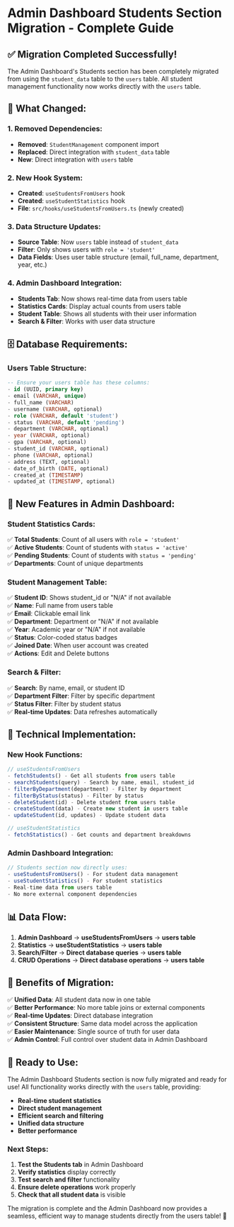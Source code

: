 # Admin Dashboard Students Section Migration - Complete Guide

## ✅ **Migration Completed Successfully!**

The Admin Dashboard's Students section has been completely migrated from using the `student_data` table to the `users` table. All student management functionality now works directly with the `users` table.

## 🔄 **What Changed:**

### **1. Removed Dependencies:**

- **Removed**: `StudentManagement` component import
- **Replaced**: Direct integration with `student_data` table
- **New**: Direct integration with `users` table

### **2. New Hook System:**

- **Created**: `useStudentsFromUsers` hook
- **Created**: `useStudentStatistics` hook
- **File**: `src/hooks/useStudentsFromUsers.ts` (newly created)

### **3. Data Structure Updates:**

- **Source Table**: Now `users` table instead of `student_data`
- **Filter**: Only shows users with `role = 'student'`
- **Data Fields**: Uses user table structure (email, full_name, department, year, etc.)

### **4. Admin Dashboard Integration:**

- **Students Tab**: Now shows real-time data from users table
- **Statistics Cards**: Display actual counts from users table
- **Student Table**: Shows all students with their user information
- **Search & Filter**: Works with user data structure

## 🗄️ **Database Requirements:**

### **Users Table Structure:**

```sql
-- Ensure your users table has these columns:
- id (UUID, primary key)
- email (VARCHAR, unique)
- full_name (VARCHAR)
- username (VARCHAR, optional)
- role (VARCHAR, default 'student')
- status (VARCHAR, default 'pending')
- department (VARCHAR, optional)
- year (VARCHAR, optional)
- gpa (VARCHAR, optional)
- student_id (VARCHAR, optional)
- phone (VARCHAR, optional)
- address (TEXT, optional)
- date_of_birth (DATE, optional)
- created_at (TIMESTAMP)
- updated_at (TIMESTAMP, optional)
```

## 🎯 **New Features in Admin Dashboard:**

### **Student Statistics Cards:**

✅ **Total Students**: Count of all users with `role = 'student'`  
✅ **Active Students**: Count of students with `status = 'active'`  
✅ **Pending Students**: Count of students with `status = 'pending'`  
✅ **Departments**: Count of unique departments

### **Student Management Table:**

✅ **Student ID**: Shows student_id or "N/A" if not available  
✅ **Name**: Full name from users table  
✅ **Email**: Clickable email link  
✅ **Department**: Department or "N/A" if not available  
✅ **Year**: Academic year or "N/A" if not available  
✅ **Status**: Color-coded status badges  
✅ **Joined Date**: When user account was created  
✅ **Actions**: Edit and Delete buttons

### **Search & Filter:**

✅ **Search**: By name, email, or student ID  
✅ **Department Filter**: Filter by specific department  
✅ **Status Filter**: Filter by student status  
✅ **Real-time Updates**: Data refreshes automatically

## 🔧 **Technical Implementation:**

### **New Hook Functions:**

```typescript
// useStudentsFromUsers
- fetchStudents() - Get all students from users table
- searchStudents(query) - Search by name, email, student_id
- filterByDepartment(department) - Filter by department
- filterByStatus(status) - Filter by status
- deleteStudent(id) - Delete student from users table
- createStudent(data) - Create new student in users table
- updateStudent(id, updates) - Update student data

// useStudentStatistics
- fetchStatistics() - Get counts and department breakdowns
```

### **Admin Dashboard Integration:**

```typescript
// Students section now directly uses:
- useStudentsFromUsers() - For student data management
- useStudentStatistics() - For student statistics
- Real-time data from users table
- No more external component dependencies
```

## 📊 **Data Flow:**

1. **Admin Dashboard** → **useStudentsFromUsers** → **users table**
2. **Statistics** → **useStudentStatistics** → **users table**
3. **Search/Filter** → **Direct database queries** → **users table**
4. **CRUD Operations** → **Direct database operations** → **users table**

## 🚀 **Benefits of Migration:**

✅ **Unified Data**: All student data now in one table  
✅ **Better Performance**: No more table joins or external components  
✅ **Real-time Updates**: Direct database integration  
✅ **Consistent Structure**: Same data model across the application  
✅ **Easier Maintenance**: Single source of truth for user data  
✅ **Admin Control**: Full control over student data in Admin Dashboard

## 🎉 **Ready to Use:**

The Admin Dashboard Students section is now fully migrated and ready for use! All functionality works directly with the `users` table, providing:

- **Real-time student statistics**
- **Direct student management**
- **Efficient search and filtering**
- **Unified data structure**
- **Better performance**

### **Next Steps:**

1. **Test the Students tab** in Admin Dashboard
2. **Verify statistics** display correctly
3. **Test search and filter** functionality
4. **Ensure delete operations** work properly
5. **Check that all student data** is visible

The migration is complete and the Admin Dashboard now provides a seamless, efficient way to manage students directly from the users table! 🎯
